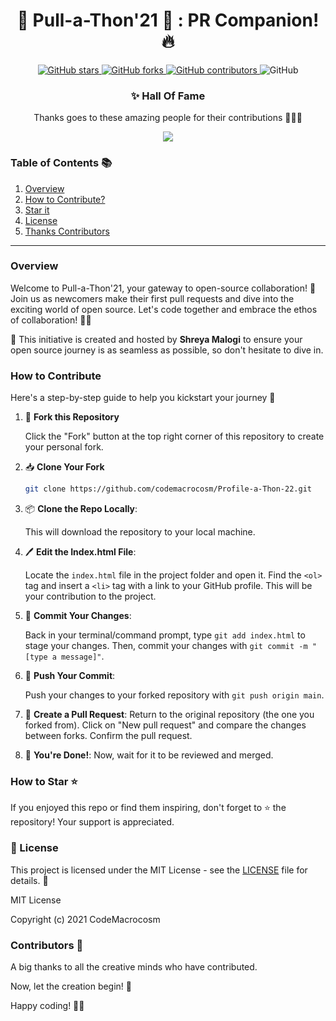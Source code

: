 


<div align="center">

# 🌟 Pull-a-Thon'21 🎉 : PR Companion! 🔥

</div>
<p align="center">
  <a href="https://github.com/CodeMacrocosm/Pull-a-Thon-21/stargazers">
    <img src="https://img.shields.io/github/stars/CodeMacrocosm/Pull-a-Thon-21?style=flat-square" alt="GitHub stars">
  </a>
  <a href="https://github.com/CodeMacrocosm/Pull-a-Thon-21/network">
    <img src="https://img.shields.io/github/forks/CodeMacrocosm/Pull-a-Thon-21?style=flat-square" alt="GitHub forks">
  </a>
  <a href="https://github.com/codemacrocosm/Pull-a-Thon-21/graphs/contributors">
    <img src="https://img.shields.io/github/contributors/codemacrocosm/Pull-a-Thon-21.svg" alt="GitHub contributors">
  </a>
  <img src="https://img.shields.io/github/license/CodeMacrocosm/Pull-a-Thon-21" alt="GitHub">
</p>

<div align="center">

### ✨ Hall Of Fame

Thanks goes to these amazing people for their contributions 🎉🎉🎉

<a href="https://github.com/codeMacrocosm/Pull-a-Thon-21/graphs/contributors">
  <img src="https://contrib.rocks/image?repo=codeMacrocosm/Pull-a-Thon-21" />
</a>

</div>




### Table of Contents 📚

1. [Overview](#overview)
3. [How to Contribute?](#how-to-contribute)
4. [Star it](#how-to-star-)
5. [License](#-license)
6. [Thanks Contributors](#contributors-)


---


### Overview

Welcome to Pull-a-Thon'21, your gateway to open-source collaboration! 🎉 Join us as newcomers make their first pull requests and dive into the exciting world of open source. Let's code together and embrace the ethos of collaboration! 🌟🙌

🌟 This initiative is created and hosted by **Shreya Malogi** to ensure your open source journey is as seamless as possible, so don't hesitate to dive in.

### How to Contribute 

Here's a step-by-step guide to help you kickstart your journey 🚀 

1. 🍴 **Fork this Repository** 

   Click the "Fork" button at the top right corner of this repository to create your personal fork.

2. 📥 **Clone Your Fork** 

   ```bash
   git clone https://github.com/codemacrocosm/Profile-a-Thon-22.git
   ```

3. 📦 **Clone the Repo Locally**:
   
   This will download the repository to your local machine.


4. 🖊️ **Edit the Index.html File**:

   Locate the `index.html` file in the project folder and open it. Find the `<ol>` tag and insert a `<li>` tag with a link to your GitHub profile. This will be your contribution to the project.

5. 💼 **Commit Your Changes**:
  
    Back in your terminal/command prompt, type `git add index.html` to stage your changes. Then, commit your changes with `git commit -m "[type a message]"`.

6. 🚀 **Push Your Commit**:

    Push your changes to your forked repository with `git push origin main`.

7. 🔄 **Create a Pull Request**:
      Return to the original repository (the one you forked from). Click on "New pull request" and compare the changes between forks. Confirm the pull request.

8. 🎉 **You're Done!**:
    Now, wait for it to be reviewed and merged.


### How to Star ⭐

If you enjoyed this repo or find them inspiring, don't forget to ⭐ the repository! Your support is appreciated.

### 📄 License

This project is licensed under the MIT License - see the [LICENSE](LICENSE) file for details. 📜

MIT License

Copyright (c) 2021 CodeMacrocosm



### Contributors 🙌

A big thanks to all the creative minds who have contributed.

Now, let the creation begin! 🎨

Happy coding! 🚀🎉
   





